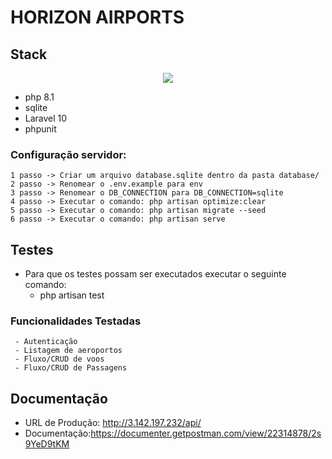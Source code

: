 ## 

# HORIZON AIRPORTS 
## Stack
<p align="center">
  <a href="https://skillicons.dev" style="display: flex; justify-content: center">
    <img src="https://skillicons.dev/icons?i=php,laravel,github,sqlite" />
  </a>
</p>

- php 8.1
- sqlite
- Laravel 10
- phpunit

### Configuração servidor:
    1 passo -> Criar um arquivo database.sqlite dentro da pasta database/
    2 passo -> Renomear o .env.example para env 
    3 passo -> Renomear o DB_CONNECTION para DB_CONNECTION=sqlite
    4 passo -> Executar o comando: php artisan optimize:clear
    5 passo -> Executar o comando: php artisan migrate --seed
    6 passo -> Executar o comando: php artisan serve

## Testes

- Para que os testes possam ser executados executar o seguinte comando:
    - php artisan test

### Funcionalidades Testadas
     - Autenticação
     - Listagem de aeroportos
     - Fluxo/CRUD de voos
     - Fluxo/CRUD de Passagens

## Documentação
- URL de Produção: http://3.142.197.232/api/
- Documentação:https://documenter.getpostman.com/view/22314878/2s9YeD9tKM
 
